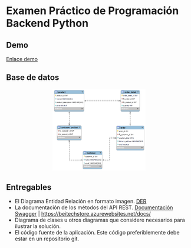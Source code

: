 # Examen Práctico de Programación Backend Python
## Demo
<a href="https://beitechstore.azurewebsites.net/" target="_blank">Enlace demo</a>

## Base de datos

<p align="center">
  <img src="DER-Database/ERD1.png" width="50%">
</p>

## Entregables
-	El Diagrama Entidad Relación en formato imagen. [DER](https://github.com/davidbcaro/apistore/blob/main/DER-Database/ERD1.png)
-	La documentación de los métodos del API REST. [Documentación Swagger](https://beitechstore.azurewebsites.net/docs/) | https://beitechstore.azurewebsites.net/docs/
-	Diagrama de clases u otros diagramas que considere necesarios para ilustrar la solución. 
-	El código fuente de la aplicación. Este código preferiblemente debe estar en un repositorio git.

